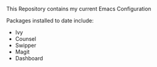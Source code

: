 This Repository contains my current Emacs Configuration

Packages installed to date include:
* Ivy
* Counsel
* Swipper
* Magit
* Dashboard
